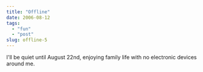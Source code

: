 ```yaml
---
title: "Offline"
date: 2006-08-12
tags: 
  - "fun"
  - "post"
slug: offline-5
---
```


I'll be quiet until August 22nd, enjoying family life with no electronic devices around me.
